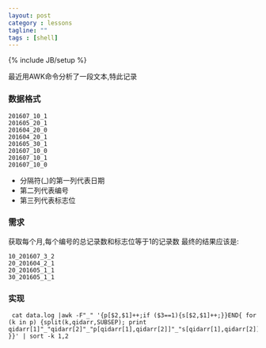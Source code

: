 ```yaml
---
layout: post
category : lessons
tagline: ""
tags : [shell]
---
```

{% include JB/setup %}

最近用AWK命令分析了一段文本,特此记录

### 数据格式
```
201607_10_1
201605_20_1
201604_20_0
201604_20_1
201605_30_1
201607_10_0
201607_10_1
201607_10_0
```

- 分隔符(_)的第一列代表日期
- 第二列代表编号
- 第三列代表标志位


### 需求

获取每个月,每个编号的总记录数和标志位等于1的记录数
最终的结果应该是:

```
10_201607_3_2
20_201604_2_1
20_201605_1_1
30_201605_1_1
```

### 实现

```
 cat data.log |awk -F"_" '{p[$2,$1]++;if ($3==1){s[$2,$1]++;}}END{ for (k in p) {split(k,qidarr,SUBSEP); print qidarr[1]"_"qidarr[2]"_"p[qidarr[1],qidarr[2]]"_"s[qidarr[1],qidarr[2]] }}' | sort -k 1,2 
 ```

